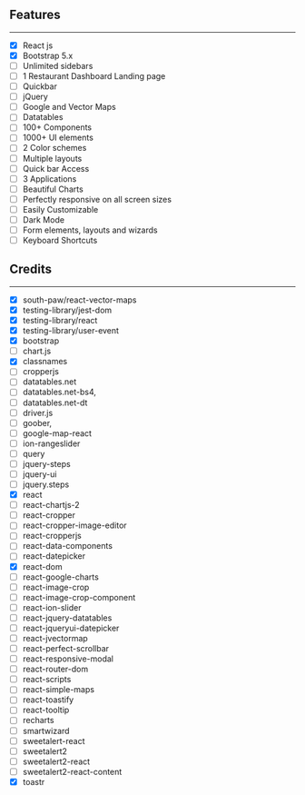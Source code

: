 ## Features

---

-   [X] React js
-   [X] Bootstrap 5.x
-   [ ] Unlimited sidebars
-   [ ] 1 Restaurant Dashboard Landing page
-   [ ] Quickbar
-   [ ] jQuery
-   [ ] Google and Vector Maps
-   [ ] Datatables
-   [ ] 100+ Components
-   [ ] 1000+ UI elements
-   [ ] 2 Color schemes
-   [ ] Multiple layouts
-   [ ] Quick bar Access
-   [ ] 3 Applications
-   [ ] Beautiful Charts
-   [ ] Perfectly responsive on all screen sizes
-   [ ] Easily Customizable
-   [ ] Dark Mode
-   [ ] Form elements, layouts and wizards
-   [ ] Keyboard Shortcuts

## Credits

---

-   [X] south-paw/react-vector-maps
-   [X] testing-library/jest-dom
-   [X] testing-library/react
-   [X] testing-library/user-event
-   [X] bootstrap
-   [ ] chart.js
-   [X] classnames
-   [ ] cropperjs
-   [ ] datatables.net
-   [ ] datatables.net-bs4,
-   [ ] datatables.net-dt
-   [ ] driver.js
-   [ ] goober,
-   [ ] google-map-react
-   [ ] ion-rangeslider
-   [ ] query
-   [ ] jquery-steps
-   [ ] jquery-ui
-   [ ] jquery.steps
-   [X] react
-   [ ] react-chartjs-2
-   [ ] react-cropper
-   [ ] react-cropper-image-editor
-   [ ] react-cropperjs
-   [ ] react-data-components
-   [ ] react-datepicker
-   [X] react-dom
-   [ ] react-google-charts
-   [ ] react-image-crop
-   [ ] react-image-crop-component
-   [ ] react-ion-slider
-   [ ] react-jquery-datatables
-   [ ] react-jqueryui-datepicker
-   [ ] react-jvectormap
-   [ ] react-perfect-scrollbar
-   [ ] react-responsive-modal
-   [ ] react-router-dom
-   [ ] react-scripts
-   [ ] react-simple-maps
-   [ ] react-toastify
-   [ ] react-tooltip
-   [ ] recharts
-   [ ] smartwizard
-   [ ] sweetalert-react
-   [ ] sweetalert2
-   [ ] sweetalert2-react
-   [ ] sweetalert2-react-content
-   [X] toastr
